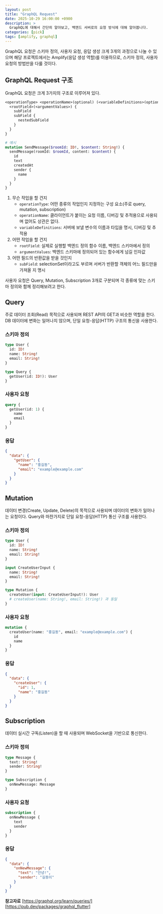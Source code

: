 ```yaml
---
layout: post
title: "GraphQL Request"
date: 2025-10-29 16:00:00 +0900
description: >
  GraphQL에 대해서 간단히 알아보고, 백엔드 서버로의 요청 방식에 대해 알아봅니다.
categories: [pick]
tags: [amplify, graphql]
---
```


GraphQL 요청은 스키마 정의, 사용자 요청, 응답 생성 크게 3개의 과정으로 나눌 수 있으며 해당 프로젝트에서는 Amplify(응답 생성 역할)를 이용하므로, 스키마 정의, 사용자 요청의 방법만을 다룰 것이다.

## GraphQL Request 구조

GraphQL 요청은 크게 3가지의 구조로 이루어져 있다.

```graphql
<operationType> <operationName>(optional) (<variableDefinitions>(optional)) {
  <rootField>(<argumentValues>) {
    subField
    subField {
      nestedSubField
    }
  }
}

# 예시
mutation SendMessage($roomId: ID!, $content: String!) {
  sendMessage(roomId: $roomId, content: $content) {
    id
    text
    createdAt
    sender {
      name
    }
  }
}
```

1. 무슨 작업을 할 건지
   - `operationType`: 어떤 종류의 작업인지 지정하는 구성 요소(주로 query, mutation, subscription)
   - `operationName`: 클라이언트가 붙이는 요청 이름, 디버깅 및 추적용으로 사용되며 없어도 상관은 없다.
   - `variableDefinitions`: 서버에 보낼 변수의 이름과 타입을 명시, 디버깅 및 추적용
2. 어떤 작업을 할 건지
   - `rootField`: 실제로 실행할 백엔드 정의 함수 이름, 백엔드 스키마에서 정의
   - `argumentValues`: 백엔드 스키마에 정의되어 있는 함수에게 넘길 인자값
3. 어떤 필드의 반환값을 받을 것인지
   - `subField`: selectionSet이라고도 부르며 서버가 반환할 객체의 어느 필드만을 가져올 지 명시

사용자 요청은 Query, Mutation, Subscription 3개로 구분되며 각 종류에 맞는 스키마 정의와 함께 정리해보려고 한다.

## Query

주로 데이터 조회(Read) 목적으로 사용되며 REST API의 GET과 비슷한 역할을 한다.
DB 데이터에 변화는 일어나지 않으며, 단일 요청-응답(HTTP) 구조의 통신을 사용한다.

### 스키마 정의

```graphql
type User {
  id: ID!
  name: String!
  email: String!
}

type Query {
  getUser(id: ID!): User
}
```

### 사용자 요청

```graphql
query {
  getUser(id: 1) {
    name
    email
  }
}
```

### 응답

```json
{
  "data": {
    "getUser": {
      "name": "홍길동",
      "email": "example@example.com"
    }
  }
}
```

## Mutation

데이터 변경(Create, Update, Delete)의 목적으로 사용되며 데이터의 변화가 일어나는 요청이다.
Query와 마찬가지로 단일 요청-응답(HTTP) 통신 구조를 사용한다.

### 스키마 정의

```graphql
type User {
  id: ID!
  name: String!
  email: String!
}

input CreateUserInput {
  name: String!
  email: String!
}

type Mutation {
  createUser(input: CreateUserInput!): User
  # createUser(name: String!, email: String!) 과 동일
}
```

### 사용자 요청

```graphql
mutation {
  createUser(name: "홍길동", email: "example@example.com") {
    id
    name
  }
}
```

### 응답

```json
{
  "data": {
    "createUser": {
      "id": 1,
      "name": "홍길동"
    }
  }
}
```

## Subscription

데이터 실시간 구독(Listen)을 할 때 사용되며 WebSocket을 기반으로 통신한다.

### 스키마 정의

```graphql
type Message {
  text: String!
  sender: String!
}

type Subscription {
  onNewMessage: Message
}
```

### 사용자 요청

```graphql
subscription {
  onNewMessage {
    text
    sender
  }
}
```

### 응답

```json
{
  "data": {
    "onNewMessage": {
      "text": "안녕!",
      "sender": "길동이"
    }
  }
}
```

**참고자료**
[https://graphql.org/learn/queries/]
[https://pub.dev/packages/graphql_flutter]
